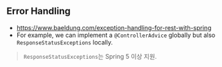 ## Error Handling
* https://www.baeldung.com/exception-handling-for-rest-with-spring
* For example, we can implement a `@ControllerAdvice` globally but also `ResponseStatusExceptions` locally.

> `ResponseStatusExceptions`는 Spring 5 이상 지원.
